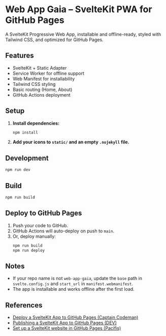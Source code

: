# Web App Gaia – SvelteKit PWA for GitHub Pages

A SvelteKit Progressive Web App, installable and offline-ready, styled with Tailwind CSS, and optimized for GitHub Pages.

## Features

- SvelteKit + Static Adapter
- Service Worker for offline support
- Web Manifest for installability
- Tailwind CSS styling
- Basic routing (Home, About)
- GitHub Actions deployment

## Setup

1. **Install dependencies:**
   ```sh
   npm install
   ```

2. **Add your icons to `static/` and an empty `.nojekyll` file.**

## Development

```sh
npm run dev
```

## Build

```sh
npm run build
```

## Deploy to GitHub Pages

1. Push your code to GitHub.
2. GitHub Actions will auto-deploy on push to `main`.
3. Or, deploy manually:
   ```sh
   npm run build
   npm run deploy
   ```

## Notes

- If your repo name is not `web-app-gaia`, update the `base` path in `svelte.config.js` and `start_url` in `manifest.webmanifest`.
- The app is installable and works offline after the first load.

## References

- [Deploy a SvelteKit App to GitHub Pages (Captain Codeman)](https://www.captaincodeman.com/deploy-a-sveltekit-app-to-github-pages)
- [Publishing a SvelteKit App to GitHub Pages (DEV)](https://dev.to/scc33/publishing-a-sveltekit-app-to-github-pages-4439)
- [Set up a SvelteKit website in GitHub Pages (Pacifis)](https://www.pacifis.org/posts/set-up-a-sveltekit-website-in-github-pages/)

